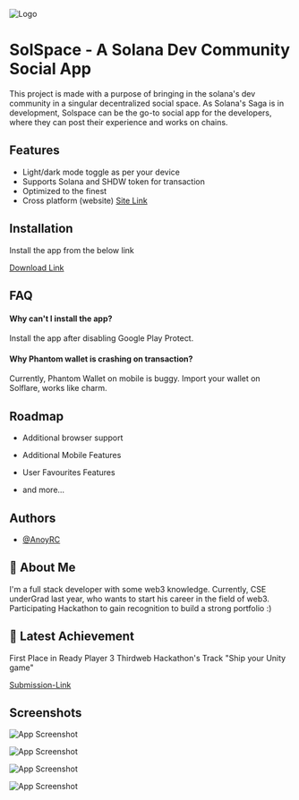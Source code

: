 
![Logo](https://media.discordapp.net/attachments/425198417510268930/1083773047561003008/SolSpaceLogo.png)


# SolSpace - A Solana Dev Community Social App

This project is made with a purpose of bringing in the solana's dev community in a singular decentralized social space. As Solana's Saga is in development, Solspace can be the go-to social app for the developers, where they can post their experience and works on chains.




## Features

- Light/dark mode toggle as per your device
- Supports Solana and SHDW token for transaction
- Optimized to the finest
- Cross platform (website)
[Site Link](https://spling-social.vercel.app)



## Installation

Install the app from the below link

[Download Link](https://drive.google.com/file/d/1CD0SiiXS-vcxNY0102Nx0ux2U29R26xC/view?usp=share_link)


## FAQ

#### Why can't I install the app?

Install the app after disabling Google Play Protect.

#### Why Phantom wallet is crashing on transaction?

Currently, Phantom Wallet on mobile is buggy. Import your wallet on Solflare, works like charm.


## Roadmap

- Additional browser support

- Additional Mobile Features

- User Favourites Features

- and more...


## Authors

- [@AnoyRC](https://www.github.com/AnoyRC)


## 🚀 About Me
I'm a full stack developer with some web3 knowledge. Currently, CSE underGrad last year, who wants to start his career in the field of web3. Participating Hackathon to gain recognition to build a strong portfolio :)

## 🚀 Latest Achievement
First Place in Ready Player 3 Thirdweb Hackathon's Track "Ship your Unity game"

[Submission-Link](https://devpost.com/software/21-decentralized-multiplayer-card-game)


## Screenshots

![App Screenshot](https://media.discordapp.net/attachments/543401567391449098/1085114760648994936/index.png?width=304&height=676)

![App Screenshot](https://media.discordapp.net/attachments/543401567391449098/1085114809319694376/index2.png?width=304&height=676)

![App Screenshot](https://media.discordapp.net/attachments/1037874622986731591/1084955665581232128/index4.jpg?width=304&height=676)

![App Screenshot](https://media.discordapp.net/attachments/1037874622986731591/1084955664524255423/index7.jpg?width=304&height=676)
